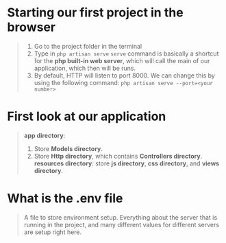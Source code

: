 # Starting our first project in the browser
>1. Go to the project folder in the terminal
>2. Type in `php artisan serve`
>	`serve` command is basically a shortcut for the **php built-in web server**, which will call the main of our application, which then will be runs.
>3. By default, HTTP will listen to port 8000. We can change this by using the following command: `php artisan serve --port=<your number>` 

# First look at our application
>**app directory**: 
>	1. Store **Models directory**.
>	2. Store **Http directory**, which contains **Controllers directory**.
>**resources directory**: store **js directory**, **css directory**, and **views directory**.

# What is the .env file
>A file to store environment setup. Everything about the server that is running in the project, and many different values for different servers are setup right here.